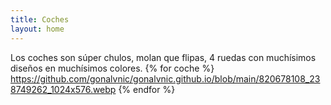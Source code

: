 ```yaml
---
title: Coches
layout: home
---
```

Los coches son súper chulos, molan que flipas, 4 ruedas con muchísimos diseños en muchísimos colores.
{% for coche %}
https://github.com/gonalvnic/gonalvnic.github.io/blob/main/820678108_238749262_1024x576.webp
{% endfor %}
